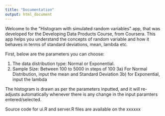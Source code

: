 ```yaml
---
title: "Documentation"
output: html_document
---
```


Welcome to the "Histogram with simulated random variables" app, that was developed for the Developing Data Products Course, from Coursera. This app helps you understand the concepts of random variable and how it behaves in terms of standard deviations, mean, lambda etc. 


First, below are the parameters you can choose:
1) The data distribution type: Normal or Exponential.
2) Sample Size: Between 100 to 5000 in steps of 100
3a) For Normal Distribution, input the mean and Standard Deviation
3b) for Exponential, input the lambda

The histogram is drawn as per the parameters inputted, and it will re-adjusts automatically whenever there is any change in the input paramters entered/selected.

Source code for ui.R and server.R files are available on the xxxxxx
